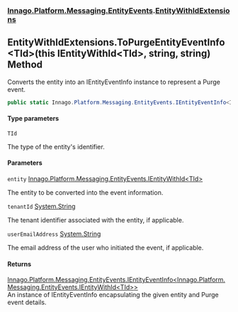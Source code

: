 ### [Innago\.Platform\.Messaging\.EntityEvents](../index.md 'Innago\.Platform\.Messaging\.EntityEvents').[EntityWithIdExtensions](index.md 'Innago\.Platform\.Messaging\.EntityEvents\.EntityWithIdExtensions')

## EntityWithIdExtensions\.ToPurgeEntityEventInfo\<TId\>\(this IEntityWithId\<TId\>, string, string\) Method

Converts the entity into an IEntityEventInfo instance to represent a Purge event\.

```csharp
public static Innago.Platform.Messaging.EntityEvents.IEntityEventInfo<Innago.Platform.Messaging.EntityEvents.IEntityWithId<TId>> ToPurgeEntityEventInfo<TId>(this Innago.Platform.Messaging.EntityEvents.IEntityWithId<TId> entity, string? tenantId=null, string? userEmailAddress=null);
```
#### Type parameters

<a name='Innago.Platform.Messaging.EntityEvents.EntityWithIdExtensions.ToPurgeEntityEventInfo_TId_(thisInnago.Platform.Messaging.EntityEvents.IEntityWithId_TId_,string,string).TId'></a>

`TId`

The type of the entity's identifier\.
#### Parameters

<a name='Innago.Platform.Messaging.EntityEvents.EntityWithIdExtensions.ToPurgeEntityEventInfo_TId_(thisInnago.Platform.Messaging.EntityEvents.IEntityWithId_TId_,string,string).entity'></a>

`entity` [Innago\.Platform\.Messaging\.EntityEvents\.IEntityWithId&lt;](https://learn.microsoft.com/en-us/dotnet/api/innago.platform.messaging.entityevents.ientitywithid-1 'Innago\.Platform\.Messaging\.EntityEvents\.IEntityWithId\`1')[TId](ToPurgeEntityEventInfo_TId_(thisIEntityWithId_TId_,string,string).md#Innago.Platform.Messaging.EntityEvents.EntityWithIdExtensions.ToPurgeEntityEventInfo_TId_(thisInnago.Platform.Messaging.EntityEvents.IEntityWithId_TId_,string,string).TId 'Innago\.Platform\.Messaging\.EntityEvents\.EntityWithIdExtensions\.ToPurgeEntityEventInfo\<TId\>\(this Innago\.Platform\.Messaging\.EntityEvents\.IEntityWithId\<TId\>, string, string\)\.TId')[&gt;](https://learn.microsoft.com/en-us/dotnet/api/innago.platform.messaging.entityevents.ientitywithid-1 'Innago\.Platform\.Messaging\.EntityEvents\.IEntityWithId\`1')

The entity to be converted into the event information\.

<a name='Innago.Platform.Messaging.EntityEvents.EntityWithIdExtensions.ToPurgeEntityEventInfo_TId_(thisInnago.Platform.Messaging.EntityEvents.IEntityWithId_TId_,string,string).tenantId'></a>

`tenantId` [System\.String](https://learn.microsoft.com/en-us/dotnet/api/system.string 'System\.String')

The tenant identifier associated with the entity, if applicable\.

<a name='Innago.Platform.Messaging.EntityEvents.EntityWithIdExtensions.ToPurgeEntityEventInfo_TId_(thisInnago.Platform.Messaging.EntityEvents.IEntityWithId_TId_,string,string).userEmailAddress'></a>

`userEmailAddress` [System\.String](https://learn.microsoft.com/en-us/dotnet/api/system.string 'System\.String')

The email address of the user who initiated the event, if applicable\.

#### Returns
[Innago\.Platform\.Messaging\.EntityEvents\.IEntityEventInfo&lt;](https://learn.microsoft.com/en-us/dotnet/api/innago.platform.messaging.entityevents.ientityeventinfo-1 'Innago\.Platform\.Messaging\.EntityEvents\.IEntityEventInfo\`1')[Innago\.Platform\.Messaging\.EntityEvents\.IEntityWithId&lt;](https://learn.microsoft.com/en-us/dotnet/api/innago.platform.messaging.entityevents.ientitywithid-1 'Innago\.Platform\.Messaging\.EntityEvents\.IEntityWithId\`1')[TId](ToPurgeEntityEventInfo_TId_(thisIEntityWithId_TId_,string,string).md#Innago.Platform.Messaging.EntityEvents.EntityWithIdExtensions.ToPurgeEntityEventInfo_TId_(thisInnago.Platform.Messaging.EntityEvents.IEntityWithId_TId_,string,string).TId 'Innago\.Platform\.Messaging\.EntityEvents\.EntityWithIdExtensions\.ToPurgeEntityEventInfo\<TId\>\(this Innago\.Platform\.Messaging\.EntityEvents\.IEntityWithId\<TId\>, string, string\)\.TId')[&gt;](https://learn.microsoft.com/en-us/dotnet/api/innago.platform.messaging.entityevents.ientitywithid-1 'Innago\.Platform\.Messaging\.EntityEvents\.IEntityWithId\`1')[&gt;](https://learn.microsoft.com/en-us/dotnet/api/innago.platform.messaging.entityevents.ientityeventinfo-1 'Innago\.Platform\.Messaging\.EntityEvents\.IEntityEventInfo\`1')  
An instance of IEntityEventInfo encapsulating the given entity and Purge event details\.